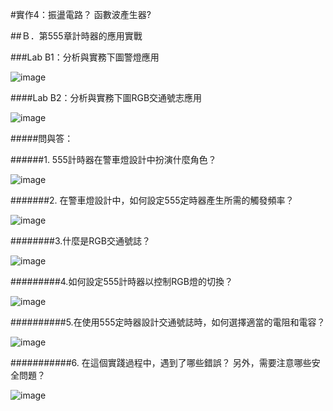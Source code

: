 
#實作4：振盪電路？ 函數波產生器?

##Ｂ．第555章計時器的應用實戰

###Lab B1：分析與實務下圖警燈應用                            

![image](https://github.com/Tobyssss/Toby/assets/162283633/0763c7cc-79fb-4e11-b6b1-9722d5db806c)

####Lab B2：分析與實務下圖RGB交通號志應用     

![image](https://github.com/Tobyssss/Toby/assets/162283633/f553e3ac-3e4b-493b-a545-24bdd75d5626)

#####問與答：

######1. 555計時器在警車燈設計中扮演什麼角色？                                             

![image](https://github.com/Tobyssss/Toby/assets/162283633/0a694c0f-3596-4fd4-a701-8fbf68322ee1)

#######2. 在警車燈設計中，如何設定555定時器產生所需的觸發頻率？                        

![image](https://github.com/Tobyssss/Toby/assets/162283633/f52b9936-41e8-486c-98f4-d54cb31a1c1c)

########3.什麼是RGB交通號誌？                                      

![image](https://github.com/Tobyssss/Toby/assets/162283633/76f14233-24ec-4252-ab66-9ec3f084335c)

#########4.如何設定555計時器以控制RGB燈的切換？                                

![image](https://github.com/Tobyssss/Toby/assets/162283633/203462eb-42fd-4771-aab2-02f3ce0d2602)

##########5.在使用555定時器設計交通號誌時，如何選擇適當的電阻和電容？               

![image](https://github.com/Tobyssss/Toby/assets/162283633/b6d16bbd-0a94-40ab-a40f-5c0236735f18)

###########6. 在這個實踐過程中，遇到了哪些錯誤？ 另外，需要注意哪些安全問題？

![image](https://github.com/Tobyssss/Toby/assets/162283633/d8305f7d-2c1f-4fd9-8e71-d296b30759e1)

